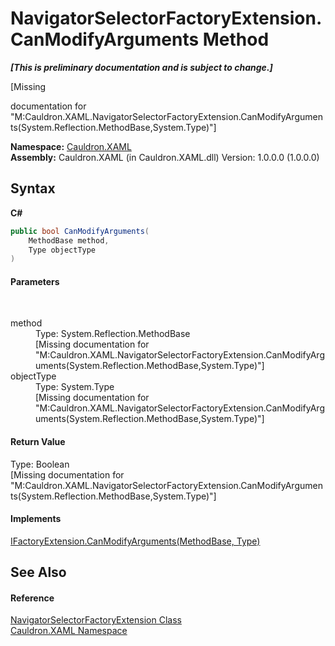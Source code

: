 # NavigatorSelectorFactoryExtension.CanModifyArguments Method 
 _**\[This is preliminary documentation and is subject to change.\]**_

\[Missing <summary> documentation for "M:Cauldron.XAML.NavigatorSelectorFactoryExtension.CanModifyArguments(System.Reflection.MethodBase,System.Type)"\]

**Namespace:**&nbsp;<a href="N_Cauldron_XAML">Cauldron.XAML</a><br />**Assembly:**&nbsp;Cauldron.XAML (in Cauldron.XAML.dll) Version: 1.0.0.0 (1.0.0.0)

## Syntax

**C#**<br />
``` C#
public bool CanModifyArguments(
	MethodBase method,
	Type objectType
)
```


#### Parameters
&nbsp;<dl><dt>method</dt><dd>Type: System.Reflection.MethodBase<br />\[Missing <param name="method"/> documentation for "M:Cauldron.XAML.NavigatorSelectorFactoryExtension.CanModifyArguments(System.Reflection.MethodBase,System.Type)"\]</dd><dt>objectType</dt><dd>Type: System.Type<br />\[Missing <param name="objectType"/> documentation for "M:Cauldron.XAML.NavigatorSelectorFactoryExtension.CanModifyArguments(System.Reflection.MethodBase,System.Type)"\]</dd></dl>

#### Return Value
Type: Boolean<br />\[Missing <returns> documentation for "M:Cauldron.XAML.NavigatorSelectorFactoryExtension.CanModifyArguments(System.Reflection.MethodBase,System.Type)"\]

#### Implements
<a href="M_Cauldron_Activator_IFactoryExtension_CanModifyArguments">IFactoryExtension.CanModifyArguments(MethodBase, Type)</a><br />

## See Also


#### Reference
<a href="T_Cauldron_XAML_NavigatorSelectorFactoryExtension">NavigatorSelectorFactoryExtension Class</a><br /><a href="N_Cauldron_XAML">Cauldron.XAML Namespace</a><br />
